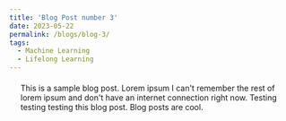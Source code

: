 ```yaml
---
title: 'Blog Post number 3'
date: 2023-05-22
permalink: /blogs/blog-3/
tags:
  - Machine Learning
  - Lifelong Learning
---
```


<div style="margin-left: 20px; margin-right: 20px; margin-top: 20px;">

This is a sample blog post. Lorem ipsum I can't remember the rest of lorem ipsum and don't have an internet connection right now. Testing testing testing this blog post. Blog posts are cool.

</div>
